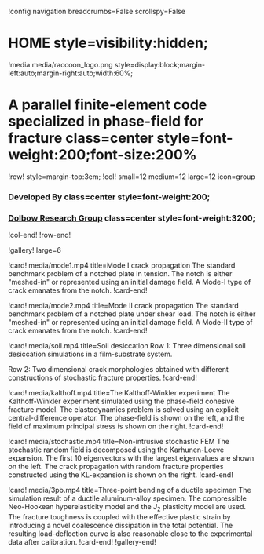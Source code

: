 !config navigation breadcrumbs=False scrollspy=False

# HOME style=visibility:hidden;

!media media/raccoon_logo.png style=display:block;margin-left:auto;margin-right:auto;width:60%;

# A parallel finite-element code specialized in phase-field for fracture class=center style=font-weight:200;font-size:200%

!row! style=margin-top:3em;
!col! small=12 medium=12 large=12 icon=group
### Developed By class=center style=font-weight:200;

### [Dolbow Research Group](https://dolbow.pratt.duke.edu) class=center style=font-weight:3200;
!col-end!
!row-end!

!gallery! large=6

!card! media/mode1.mp4 title=Mode I crack propagation
The standard benchmark problem of a notched plate in tension. The notch is either "meshed-in" or represented using an initial damage field. A Mode-I type of crack emanates from the notch.
!card-end!

!card! media/mode2.mp4 title=Mode II crack propagation
The standard benchmark problem of a notched plate under shear load. The notch is either "meshed-in" or represented using an initial damage field. A Mode-II type of crack emanates from the notch.
!card-end!

!card! media/soil.mp4 title=Soil desiccation
Row 1: Three dimensional soil desiccation simulations in a film-substrate system.

Row 2: Two dimensional crack morphologies obtained with different constructions of stochastic fracture properties.
!card-end!

!card! media/kalthoff.mp4 title=The Kalthoff-Winkler experiment
The Kalthoff-Winkler experiment simulated using the phase-field cohesive fracture model. The elastodynamics problem is solved using an explicit central-difference operator. The phase-field is shown on the left, and the field of maximum principal stress is shown on the right.
!card-end!

!card! media/stochastic.mp4 title=Non-intrusive stochastic FEM
The stochastic random field is decomposed using the Karhunen-Loeve expansion. The first 10 eigenvectors with the largest eigenvalues are shown on the left. The crack propagation with random fracture properties constructed using the KL-expansion is shown on the right.
!card-end!

!card! media/3pb.mp4 title=Three-point bending of a ductile specimen
The simulation result of a ductile aluminum-alloy specimen. The compressible Neo-Hookean hyperelasticity model and the $J_2$ plasticity model are used. The fracture toughness is coupled with the effective plastic strain by introducing a novel coalescence dissipation in the total potential. The resulting load-deflection curve is also reasonable close to the experimental data after calibration.
!card-end!
!gallery-end!
